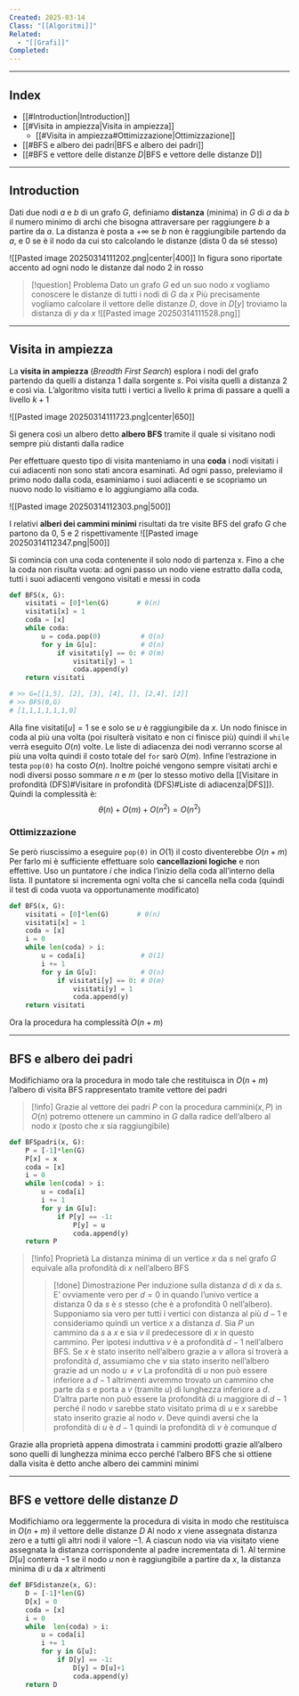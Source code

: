 ```yaml
---
Created: 2025-03-14
Class: "[[Algoritmi]]"
Related:
  - "[[Grafi]]"
Completed:
---
```

---
## Index
- [[#Introduction|Introduction]]
- [[#Visita in ampiezza|Visita in ampiezza]]
	- [[#Visita in ampiezza#Ottimizzazione|Ottimizzazione]]
- [[#BFS e albero dei padri|BFS e albero dei padri]]
- [[#BFS e vettore delle distanze $D$|BFS e vettore delle distanze D]]
---
## Introduction
Dati due nodi $a$ e $b$ di un grafo $G$, definiamo **distanza** (minima) in $G$ di $a$ da $b$ il numero minimo di archi che bisogna attraversare per raggiungere $b$ a partire da $a$. La distanza è posta a $+\infty$ se $b$ non è raggiungibile partendo da $a$, e $0$ se è il nodo da cui sto calcolando le distanze (dista $0$ da sé stesso)

![[Pasted image 20250314111202.png|center|400]]
In figura sono riportate accento ad ogni nodo le distanze dal nodo $2$ in rosso

>[!question] Problema
>Dato un grafo $G$ ed un suo nodo $x$ vogliamo conoscere le distanze di tutti i nodi di $G$ da  $x$
>Più precisamente vogliamo calcolare il vettore delle distanze $D$, dove in $D[y]$ troviamo la distanza di $y$ da $x$
>![[Pasted image 20250314111528.png]]

---
## Visita in ampiezza
La **visita in ampiezza** (*Breadth First Search*) esplora i nodi del grafo partendo da quelli a distanza $1$ dalla sorgente $s$. Poi visita quelli a distanza $2$ e così via. L’algoritmo visita tutti i vertici a livello $k$ prima di passare a quelli a livello $k+1$

![[Pasted image 20250314111723.png|center|650]]

Si genera così un albero detto **albero BFS** tramite il quale si visitano nodi sempre più distanti dalla radice

Per effettuare questo tipo di visita manteniamo in una **coda** i nodi visitati i cui adiacenti non sono stati ancora esaminati. Ad ogni passo, preleviamo il primo nodo dalla coda, esaminiamo i suoi adiacenti e se scopriamo un nuovo nodo lo visitiamo e lo aggiungiamo alla coda.

![[Pasted image 20250314112303.png|500]]

I relativi **alberi dei cammini minimi** risultati da tre visite BFS del grafo $G$ che partono da $0$, $5$ e $2$ rispettivamente
![[Pasted image 20250314112347.png|500]]

Si comincia con una coda contenente il solo nodo di partenza x. Fino a che la coda non risulta vuota: ad ogni passo un nodo viene estratto dalla coda, tutti i suoi adiacenti vengono visitati e messi in coda
```python
def BFS(x, G):
	visitati = [0]*len(G)       # θ(n)
	visitati[x] = 1
	coda = [x]
	while coda:
		u = coda.pop(0)          # O(n)
		for y in G[u]:           # O(n)
			if visitati[y] == 0: # O(m)
				visitati[y] = 1
				coda.append(y)
	return visitati

# >> G=[[1,5], [2], [3], [4], [], [2,4], [2]]
# >> BFS(0,G)
# [1,1,1,1,1,1,0]
```
Alla fine $\text{visitati}[u]=1$ se e solo se $u$ è raggiungibile da $x$.
Un nodo finisce in coda al più una volta (poi risulterà visitato e non ci finisce più) quindi il `while` verrà eseguito $O(n)$ volte. Le liste di adiacenza dei nodi verranno scorse al più una volta quindi il costo totale del `for` sarò $O(m)$. Infine l’estrazione in testa `pop(0)` ha costo $O(n)$.
Inoltre poiché vengono sempre visitati archi e nodi diversi posso sommare $n$ e $m$ (per lo stesso motivo della [[Visitare in profondità (DFS)#Visitare in profondità (DFS)#Liste di adiacenza|DFS]]). Quindi la complessità è:
$$
\theta (n)+O(m)+O(n^2)=O(n^2)
$$

### Ottimizzazione
Se però riuscissimo a eseguire `pop(0)` in $O(1)$ il costo diventerebbe $O(n+m)$
Per farlo mi è sufficiente effettuare solo **cancellazioni logiche** e non effettive. Uso un puntatore $i$ che indica l’inizio della coda all’interno della lista. Il puntatore si incrementa ogni volta che si cancella nella coda (quindi il test di coda vuota va opportunamente modificato)
```python
def BFS(x, G):
	visitati = [0]*len(G)       # θ(n)
	visitati[x] = 1
	coda = [x]
	i = 0
	while len(coda) > i:
		u = coda[i]              # O(1)
		i += 1
		for y in G[u]:           # O(n)
			if visitati[y] == 0: # O(m)
				visitati[y] = 1
				coda.append(y)
	return visitati
```
Ora la procedura ha complessità $O(n+m)$

---
## BFS e albero dei padri
Modifichiamo ora la procedura in modo tale che restituisca in $O(n+m)$ l’albero di visita BFS rappresentato tramite vettore dei padri

>[!info]
>Grazie al vettore dei padri $P$ con la procedura $\text{cammini}(x,P)$ in $O(n)$ potremo ottenere un cammino in $G$ dalla radice dell’albero al nodo $x$ (posto che $x$ sia raggiungibile)

```python
def BFSpadri(x, G):
	P = [-1]*len(G)
	P[x] = x
	coda = [x]
	i = 0
	while len(coda) > i:
		u = coda[i]
		i += 1
		for y in G[u]:
			if P[y] == -1:
				P[y] = u
				coda.append(y)
	return P
```

>[!info] Proprietà
>La distanza minima di un vertice $x$ da $s$ nel grafo $G$ equivale alla profondità di $x$ nell’albero BFS
>>[!done] Dimostrazione
>>Per induzione sulla distanza $d$ di $x$ da $s$. E’ ovviamente vero per $d=0$ in quando l’univo vertice a distanza $0$ da $s$ è $s$ stesso (che è a profondità $0$ nell’albero).
>>Supponiamo sia vero per tutti i vertici con distanza al più $d-1$ e consideriamo quindi un vertice $x$ a distanza $d$. Sia $P$ un cammino da $s$ a $x$ e sia $v$ il predecessore di $x$ in questo cammino. Per ipotesi induttiva $v$ è a profondità $d-1$ nell’albero BFS.
>>Se $x$ è stato inserito nell’albero grazie a $v$ allora si troverà a profondità $d$, assumiamo che $v$ sia stato inserito nell’albero grazie ad un nodo $u\neq v$
>>La profondità di $u$ non può essere inferiore a $d-1$ altrimenti avremmo trovato un cammino che parte da $s$ e porta a $v$ (tramite $u$) di lunghezza inferiore a $d$. D’altra parte non può essere la profondità di $u$ maggiore di $d-1$ perché il nodo $v$ sarebbe stato visitato prima di $u$ e $x$ sarebbe stato inserito grazie al nodo $v$. Deve quindi aversi che la profondità di $u$ è $d-1$ quindi la profondità di $v$ è comunque $d$

Grazie alla proprietà appena dimostrata i cammini prodotti grazie all’albero sono quelli di lunghezza minima ecco perché l’albero BFS che si ottiene dalla visita è detto anche albero dei cammini minimi

---
## BFS e vettore delle distanze $D$
Modifichiamo ora leggermente la procedura di visita in modo che restituisca in $O(n+m)$ il vettore delle distanze $D$
Al nodo $x$ viene assegnata distanza zero e a tutti gli altri nodi il valore $-1$. A ciascun nodo via via visitato viene assegnata la distanza corrispondente al padre incrementata di $1$. 
Al termine $D[u]$ conterrà $-1$ se il nodo $u$ non è raggiungibile a partire da $x$, la distanza minima di $u$ da $x$ altrimenti

```python
def BFSdistanze(x, G):
	D = [-1]*len(G)
	D[x] = 0
	coda = [x]
	i = 0
	while  len(coda) > i:
		u = coda[i]
		i += 1
		for y in G[u]:
			if D[y] == -1:
				D[y] = D[u]+1
				coda.append(y)
	return D
```

